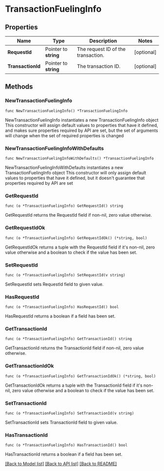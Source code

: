 # TransactionFuelingInfo

## Properties

Name | Type | Description | Notes
------------ | ------------- | ------------- | -------------
**RequestId** | Pointer to **string** | The request ID of the transaction. | [optional] 
**TransactionId** | Pointer to **string** | The transaction ID. | [optional] 

## Methods

### NewTransactionFuelingInfo

`func NewTransactionFuelingInfo() *TransactionFuelingInfo`

NewTransactionFuelingInfo instantiates a new TransactionFuelingInfo object
This constructor will assign default values to properties that have it defined,
and makes sure properties required by API are set, but the set of arguments
will change when the set of required properties is changed

### NewTransactionFuelingInfoWithDefaults

`func NewTransactionFuelingInfoWithDefaults() *TransactionFuelingInfo`

NewTransactionFuelingInfoWithDefaults instantiates a new TransactionFuelingInfo object
This constructor will only assign default values to properties that have it defined,
but it doesn't guarantee that properties required by API are set

### GetRequestId

`func (o *TransactionFuelingInfo) GetRequestId() string`

GetRequestId returns the RequestId field if non-nil, zero value otherwise.

### GetRequestIdOk

`func (o *TransactionFuelingInfo) GetRequestIdOk() (*string, bool)`

GetRequestIdOk returns a tuple with the RequestId field if it's non-nil, zero value otherwise
and a boolean to check if the value has been set.

### SetRequestId

`func (o *TransactionFuelingInfo) SetRequestId(v string)`

SetRequestId sets RequestId field to given value.

### HasRequestId

`func (o *TransactionFuelingInfo) HasRequestId() bool`

HasRequestId returns a boolean if a field has been set.

### GetTransactionId

`func (o *TransactionFuelingInfo) GetTransactionId() string`

GetTransactionId returns the TransactionId field if non-nil, zero value otherwise.

### GetTransactionIdOk

`func (o *TransactionFuelingInfo) GetTransactionIdOk() (*string, bool)`

GetTransactionIdOk returns a tuple with the TransactionId field if it's non-nil, zero value otherwise
and a boolean to check if the value has been set.

### SetTransactionId

`func (o *TransactionFuelingInfo) SetTransactionId(v string)`

SetTransactionId sets TransactionId field to given value.

### HasTransactionId

`func (o *TransactionFuelingInfo) HasTransactionId() bool`

HasTransactionId returns a boolean if a field has been set.


[[Back to Model list]](../README.md#documentation-for-models) [[Back to API list]](../README.md#documentation-for-api-endpoints) [[Back to README]](../README.md)


